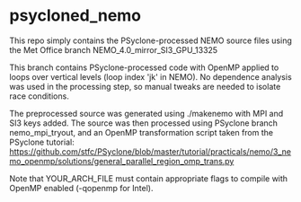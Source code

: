 # psycloned_nemo

This repo simply contains the PSyclone-processed NEMO source files using the Met Office branch NEMO_4.0_mirror_SI3_GPU_13325

This branch contains PSyclone-processed code with OpenMP applied to loops over vertical levels (loop index 'jk' in NEMO). 
No dependence analysis was used in the processing step, so manual tweaks are needed to isolate race conditions.

The preprocessed source was generated using ./makenemo with MPI and SI3 keys added. The source was then processed 
using PSyclone branch nemo_mpi_tryout, and an OpenMP transformation script taken from the PSyclone tutorial:
https://github.com/stfc/PSyclone/blob/master/tutorial/practicals/nemo/3_nemo_openmp/solutions/general_parallel_region_omp_trans.py

Note that YOUR_ARCH_FILE must contain appropriate flags to compile with OpenMP enabled (-qopenmp for Intel). 
